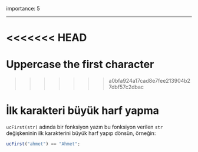importance: 5

---

<<<<<<< HEAD
=======
# Uppercase the first character
>>>>>>> a0bfa924a17cad8e7fee213904b27dbf57c2dbac

# İlk karakteri büyük harf yapma

`ucFirst(str)` adında bir fonksiyon yazın bu fonksiyon verilen `str` değişkeninin ilk karakterini büyük harf yapıp dönsün, örneğin:

```js
ucFirst("ahmet") == "Ahmet";
```
